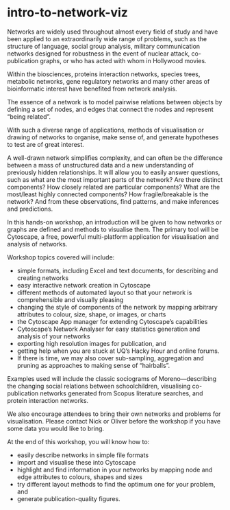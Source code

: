 # intro-to-network-viz

Networks are widely used throughout almost every field of study and have been applied to an extraordinarily wide range of problems, such as the structure of language, social group analysis, military communication networks designed for robustness in the event of nuclear attack, co-publication graphs, or who has acted with whom in Hollywood movies.

Within the biosciences, proteins interaction networks, species trees, metabolic networks, gene regulatory networks and many other areas of bioinformatic interest have benefited from network analysis.

The essence of a network is to model pairwise relations between objects by defining a set of nodes, and edges that connect the nodes and represent “being related”.

With such a diverse range of applications, methods of visualisation or drawing of networks to organise, make sense of, and generate hypotheses to test are of great interest.

A well-drawn network simplifies complexity, and can often be the difference between a mass of unstructured data and a new understanding of previously hidden relationships. It will allow you to easily answer questions, such as what are the most important parts of the network? Are there distinct components? How closely related are particular components? What are the most/least highly connected components? How fragile/breakable is the network? And from these observations, find patterns, and make inferences and predictions.

In this hands-on workshop, an introduction will be given to how networks or graphs are defined and methods to visualise them. The primary tool will be Cytoscape, a free, powerful multi-platform application for visualisation and analysis of networks.

Workshop topics covered will include:
* simple formats, including Excel and text documents, for describing and creating networks
* easy interactive network creation in Cytoscape
* different methods of automated layout so that your network is comprehensible and visually pleasing
* changing the style of components of the network by mapping arbitrary attributes to colour, size, shape, or images, or charts
* the Cytoscape App manager for extending Cytoscape’s capabilities
* Cytoscape’s Network Analyser for easy statistics generation and analysis of your networks
* exporting high resolution images for publication, and
* getting help when you are stuck at UQ’s Hacky Hour and online forums.
* If there is time, we may also cover sub-sampling, aggregation and pruning as approaches to making sense of “hairballs”.

Examples used will include the classic sociograms of Moreno—describing the changing social relations between schoolchildren, visualising co-publication networks generated from Scopus literature searches, and protein interaction networks.

We also encourage attendees to bring their own networks and problems for visualisation. Please contact Nick or Oliver before the workshop if you have some data you would like to bring.

At the end of this workshop, you will know how to:
* easily describe networks in simple file formats
* import and visualise these into Cytoscape
* highlight and find information in your networks by mapping node and edge attributes to colours, shapes and sizes
* try different layout methods to find the optimum one for your problem, and
* generate publication-quality figures. 
